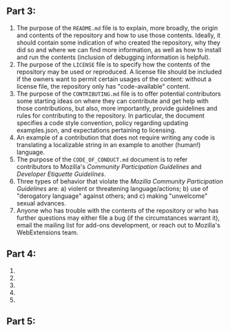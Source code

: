## Part 3:

1. The purpose of the `README.md` file is to explain, more broadly, the origin and contents of the repository and how to use those contents.  Ideally, it should contain some indication of who created the repository, why they did so and where we can find more information, as well as how to install and run the contents (inclusion of debugging information is helpful).
2. The purpose of the `LICENSE` file is to specify how the contents of the repository may be used or reproduced. A license file should be included if the owners want to permit certain usages of the content: without a license file, the repository only has "code-available" content.
3. The purpose of the `CONTRIBUTING.md` file is to offer potential contributors some starting ideas on where they can contribute and get help with those contributions, but also, more importantly, provide guidelines and rules for contributing to the repository. In particular, the document specifies a code style convention, policy regarding updating examples.json, and expectations pertaining to licensing.
4. An example of a contribution that does not require writing any code is translating a localizable string in an example to another (human!) language. 
5. The purpose of the `CODE_OF_CONDUCT.md` document is to refer contributors to Mozilla's _Community Participation Guidelines_ and _Developer Etiquette Guidelines_.
6. Three types of behavior that violate the _Mozilla Community Participation Guidelines_ are: a) violent or threatening language/actions; b) use of "derogatory language" against others; and c) making "unwelcome" sexual advances.  
7. Anyone who has trouble with the contents of the repository or who has further questions may either file a bug (if the circumstances warrant it), email the mailing list for add-ons development, or reach out to Mozilla's WebExtensions team.

## Part 4:
1.
2.
3.
4.
5.

## Part 5:
